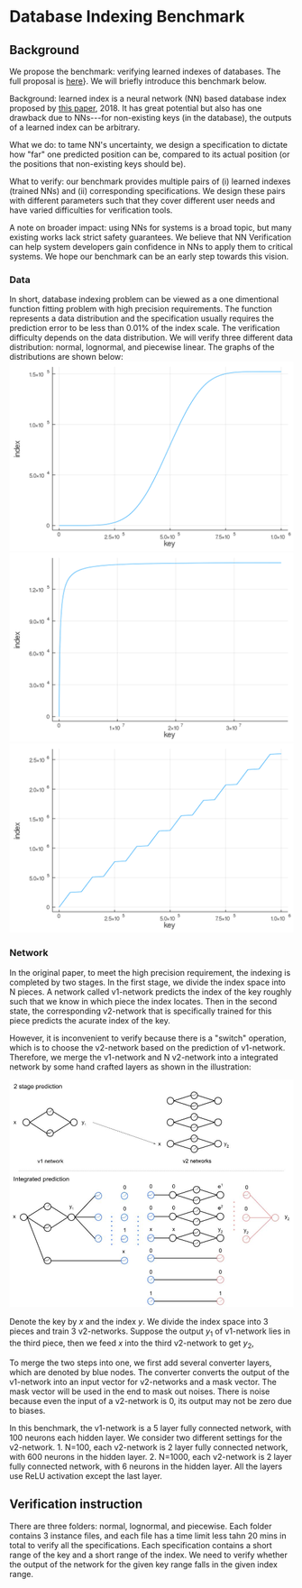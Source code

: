 # Database Indexing Benchmark 

## Background

We propose the benchmark: verifying learned indexes of databases. The full proposal is [here](http://naizhengtan.github.io/doc/docs/nn4sys_proposal.pdf)}. We will briefly introduce this benchmark below.

Background: learned index is a neural network (NN) based database index proposed by [this paper](https://research.google/pubs/pub46518/), 2018. It has great potential but also has one drawback due to NNs---for non-existing keys (in the database), the outputs of a learned index can be arbitrary.

What we do: to tame NN's uncertainty, we design a specification to dictate how "far" one predicted position can be, compared to its actual position (or the positions that non-existing keys should be).

What to verify: our benchmark provides multiple pairs of (i) learned indexes (trained NNs) and (ii) corresponding specifications. We design these pairs with different parameters such that they cover different user needs and have varied difficulties for verification tools.

A note on broader impact: using NNs for systems is a broad topic, but many existing works lack strict safety guarantees. We believe that NN Verification can help system developers gain confidence in NNs to apply them to critical systems. We hope our benchmark can be an early step towards this vision.

### Data
In short, database indexing problem can be viewed as a one dimentional function fitting problem with high precision requirements. The function represents a data distribution and the specification usually requires the prediction error to be less than $0.01\%$ of the index scale. The verification difficulty depends on the data distribution. We will verify three different data distribution: normal, lognormal, and piecewise linear. The graphs of the distributions are shown below:
![normal](./imgs/normal.png)
![lognormal](./imgs/lognormal.png)
![piecewise](./imgs/piecewise.png)

### Network
In the original paper, to meet the high precision requirement, the indexing is completed by two stages. In the first stage, we divide the index space into N pieces. A network called v1-network predicts the index of the key roughly such that we know in which piece the index locates. Then in the second state, the corresponding v2-network that is specifically trained for this piece predicts the acurate index of the key. 

However, it is inconvenient to verify because there is a "switch" operation, which is to choose the v2-network based on the prediction of v1-network. Therefore, we merge the v1-network and N v2-network into a integrated network by some hand crafted layers as shown in the illustration:

![Two stage network and Integrated prediction](./imgs/network.jpg)

Denote the key by $x$ and the index $y$. We divide the index space into 3 pieces and train 3 v2-networks. Suppose the output $y_1$ of v1-network lies in the third piece, then we feed $x$ into the third v2-network to get $y_2$, 

To merge the two steps into one, we first add several converter layers, which are denoted by blue nodes. The converter converts the output of the v1-network into an input vector for v2-networks and a mask vector. The mask vector will be used in the end to mask out noises. There is noise because even the input of a v2-network is 0, its output may not be zero due to biases.

In this benchmark, the v1-network is a 5 layer fully connected network, with 100 neurons each hidden layer. We consider two different settings for the v2-network. 1. N=100, each v2-network is 2 layer fully connected network, with 600 neurons in the hidden layer. 2. N=1000, each v2-network is 2 layer fully connected network, with 6 neurons in the hidden layer. All the layers use ReLU activation except the last layer.


## Verification instruction

There are three folders: normal, lognormal, and piecewise. Each folder contains 3 instance files, and each file has a time limit less tahn 20 mins in total to verify all the specifications. Each specification contains a short range of the key and a short range of the index. We need to verify whether the output of the network for the given key range falls in the given index range.